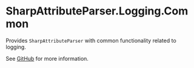 # SharpAttributeParser.Logging.Common

Provides `SharpAttributeParser` with common functionality related to logging.

See [GitHub](https://github.com/ErikWe/sharp-attribute-parser) for more information.